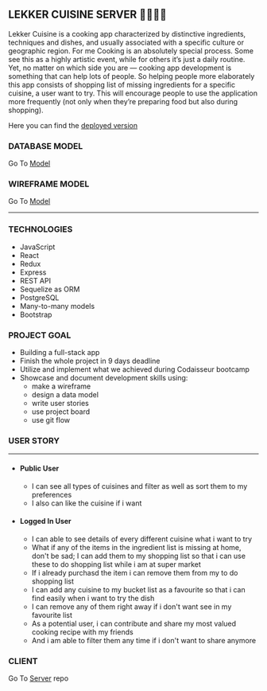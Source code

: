 ## LEKKER CUISINE SERVER 🥕🥗👩‍🍳

Lekker Cuisine is a cooking app characterized by distinctive ingredients, techniques and dishes, and usually associated with a specific culture or geographic region. For me Cooking is an absolutely special process. Some see this as a highly artistic event, while for others it’s just a daily routine. Yet, no matter on which side you are — cooking app development is something that can help lots of people. So helping people more elaborately this app consists of shopping list of missing ingredients for a specific cuisine, a user want to try. This will encourage people to use the application more frequently (not only when they’re preparing food but also during shopping).

Here you can find the [deployed version]()

### DATABASE MODEL

Go To [Model](https://dbdiagram.io/d/6069e9a9ecb54e10c33e9ff0)

### WIREFRAME MODEL

Go To [Model](https://wireframepro.mockflow.com/view/Ma1bc87249898ec6ac46574131270eeea1617480336067#/page/5b1ab357c49e4ddea9a35aafe671a938)

---

### TECHNOLOGIES

- JavaScript
- React
- Redux
- Express
- REST API
- Sequelize as ORM
- PostgreSQL
- Many-to-many models
- Bootstrap

### PROJECT GOAL

- Building a full-stack app
- Finish the whole project in 9 days deadline
- Utilize and implement what we achieved during Codaisseur bootcamp
- Showcase and document development skills using:
  - make a wireframe
  - design a data model
  - write user stories
  - use project board
  - use git flow

### USER STORY

---

- #### Public User

  - I can see all types of cuisines and filter as well as sort them to my preferences
  - I also can like the cuisine if i want

- #### Logged In User
  - I can able to see details of every different cuisine what i want to try
  - What if any of the items in the ingredient list is missing at home, don't be sad; I can add them to my shopping list so that i can use these to do shopping list while i am at super market
  - If i already purchasd the item i can remove them from my to do shopping list
  - I can add any cuisine to my bucket list as a favourite so that i can find easily when i want to try the dish
  - I can remove any of them right away if i don't want see in my favourite list
  - As a potential user, i can contribute and share my most valued cooking recipe with my friends
  - And i am able to filter them any time if i don't want to share anymore

### CLIENT

Go To [Server](https://github.com/TAZKIAJESSY/lekker-cuisine-backend) repo
